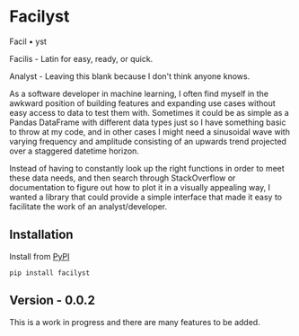 # Facilyst
Facil • yst

Facilis - Latin for easy, ready, or quick.

Analyst - Leaving this blank because I don't think anyone knows.


As a software developer in machine learning, I often find myself in the awkward position of building features and expanding use cases without easy access to data to test them with.
Sometimes it could be as simple as a Pandas DataFrame with different data types just so I have something basic to throw at my code, and in other cases I might need a sinusoidal wave with varying frequency 
and amplitude consisting of an upwards trend projected over a staggered datetime horizon.

Instead of having to constantly look up the right functions in order to meet these data needs, and then search through StackOverflow or documentation to figure out
how to plot it in a visually appealing way, I wanted a library that could provide a simple interface that made it easy to facilitate the work of an analyst/developer.


## Installation
Install from [PyPI](https://pypi.org/project/facilyst/)

`pip install facilyst`


## Version - 0.0.2

This is a work in progress and there are many features to be added.
